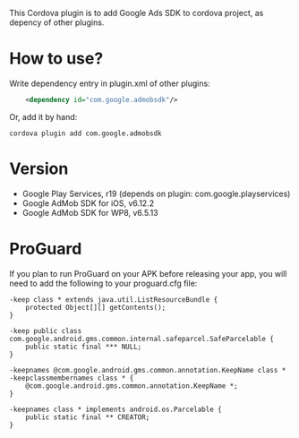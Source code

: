 This Cordova plugin is to add Google Ads SDK to cordova project, as depency of other plugins.

# How to use? #

Write dependency entry in plugin.xml of other plugins:

```xml
	<dependency id="com.google.admobsdk"/>
```

Or, add it by hand:

    cordova plugin add com.google.admobsdk
    
# Version #

* Google Play Services, r19 (depends on plugin: com.google.playservices)
* Google AdMob SDK for iOS, v6.12.2
* Google AdMob SDK for WP8, v6.5.13

# ProGuard #

If you plan to run ProGuard on your APK before releasing your app, you will need to add the following to your proguard.cfg file:
```
-keep class * extends java.util.ListResourceBundle {
    protected Object[][] getContents();
}

-keep public class com.google.android.gms.common.internal.safeparcel.SafeParcelable {
    public static final *** NULL;
}

-keepnames @com.google.android.gms.common.annotation.KeepName class *
-keepclassmembernames class * {
    @com.google.android.gms.common.annotation.KeepName *;
}

-keepnames class * implements android.os.Parcelable {
    public static final ** CREATOR;
}
```